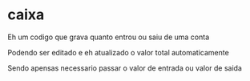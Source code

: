 # caixa

  <p>
Eh um codigo que grava quanto entrou ou saiu de uma conta 
  </p>
  <p>
    Podendo ser editado e eh atualizado o valor total automaticamente 
  </p>
  <p>
    Sendo apensas necessario passar o valor de entrada ou valor de saida 
  </p>
